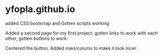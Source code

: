 # yfopla.github.io

added CSS bootsrrap and Gotten scripts working

Added a second page for my first project, gotten links to work with each other, gotten buttons to work.

Centered the button, Added rows/colums to make it look nicer. 
